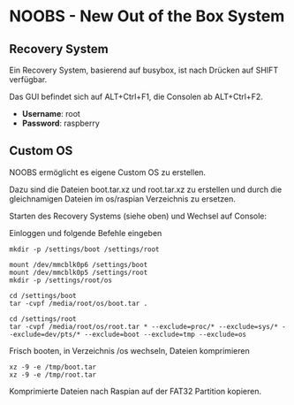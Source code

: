 NOOBS - New Out of the Box System
=================================

Recovery System
---------------

Ein Recovery System, basierend auf busybox, ist nach Drücken auf SHIFT verfügbar.

Das GUI befindet sich auf ALT+Ctrl+F1, die Consolen ab ALT+Ctrl+F2.

- **Username**: root
- **Password**: raspberry

Custom OS
---------

NOOBS ermöglicht es eigene Custom OS zu erstellen.

Dazu sind die Dateien boot.tar.xz und root.tar.xz zu erstellen und durch die gleichnamigen
Dateien im os/raspian Verzeichnis zu ersetzen.

Starten des Recovery Systems (siehe oben) und Wechsel auf Console:

Einloggen und folgende Befehle eingeben

	mkdir -p /settings/boot /settings/root 

	mount /dev/mmcblk0p6 /settings/boot
	mount /dev/mmcblk0p5 /settings/root 
	mkdir -p /settings/root/os

	cd /settings/boot
	tar -cvpf /media/root/os/boot.tar .

	cd /settings/root
	tar -cvpf /media/root/os/root.tar * --exclude=proc/* --exclude=sys/* --exclude=dev/pts/* --exclude=boot --exclude=tmp --exclude=os

Frisch booten, in Verzeichnis /os wechseln, Dateien komprimieren 

	xz -9 -e /tmp/boot.tar
	xz -9 -e /tmp/root.tar

Komprimierte Dateien nach Raspian auf der FAT32 Partition kopieren.
